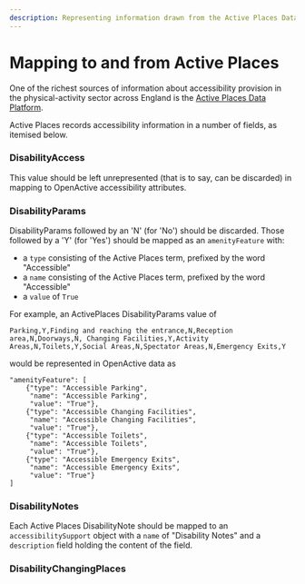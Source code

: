 ```yaml
---
description: Representing information drawn from the Active Places Data Platform
---
```


# Mapping to and from Active Places

One of the richest sources of information about accessibility provision in the physical-activity sector across England is the [Active Places Data Platform](https://dataplatform.activeplacespower.com/). 

Active Places records accessibility information in a number of fields, as itemised below.

### DisabilityAccess

This value should be left unrepresented \(that is to say, can be discarded\) in mapping to  OpenActive accessibility attributes.

### DisabilityParams

DisabilityParams followed by an 'N' \(for 'No'\) should be discarded. Those followed by a 'Y' \(for 'Yes'\) should be mapped as an `amenityFeature` with:

* a `type`  consisting of the Active Places term, prefixed by the word "Accessible"
* a `name` consisting of the Active Places term, prefixed by the word "Accessible"
* a `value` of `True`

For example, an ActivePlaces DisabilityParams value of 

`Parking,Y,Finding and reaching the entrance,N,Reception area,N,Doorways,N, Changing Facilities,Y,Activity Areas,N,Toilets,Y,Social Areas,N,Spectator Areas,N,Emergency Exits,Y`

would be represented in OpenActive data as

```text
"amenityFeature": [
    {"type": "Accessible Parking",
     "name": "Accessible Parking",
     "value": "True"},
    {"type": "Accessible Changing Facilities",
     "name": "Accessible Changing Facilities",
     "value": "True"},
    {"type": "Accessible Toilets",
     "name": "Accessible Toilets",
     "value": "True"},
    {"type": "Accessible Emergency Exits",
     "name": "Accessible Emergency Exits",
     "value": "True"}
]
```

### DisabilityNotes

Each Active Places DisabilityNote should be mapped to an `accessibilitySupport` object with a `name` of "Disability Notes" and a `description` field holding the content of the field.

### DisabilityChangingPlaces

